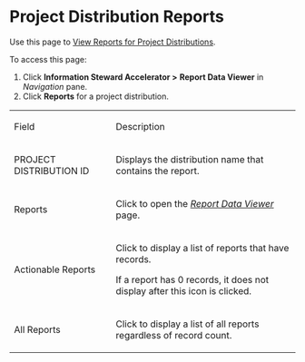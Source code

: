 # Project Distribution Reports

<div class="use">

Use this page to [View Reports for Project
Distributions](../Use_Cases/View_Reports_for_Project_Distributions.htm).

</div>

To access this page:

1.  Click **Information Steward Accelerator \>**
    <span style="font-weight: bold;">Report Data Viewer</span> in
    *Navigation* pane.
2.  Click <span style="font-weight: bold;">Reports</span> for a project
    distribution.

<table>
<tbody>
<tr class="odd">
<td><p>Field</p></td>
<td><p>Description</p></td>
</tr>
<tr class="even">
<td><p>PROJECT DISTRIBUTION ID</p></td>
<td><p>Displays the distribution name that contains the report.</p></td>
</tr>
<tr class="odd">
<td><p>Reports</p></td>
<td><p>Click to open the <span style="font-style: italic;"><a href="Report_Data_Viewer.htm">Report Data Viewer</a></span> page.</p></td>
</tr>
<tr class="even">
<td><p>Actionable Reports</p></td>
<td><p>Click to display a list of reports that have records.</p>
<p>If a report has 0 records, it does not display after this icon is clicked.</p></td>
</tr>
<tr class="odd">
<td><p>All Reports</p></td>
<td><p>Click to display a list of all reports regardless of record count.</p></td>
</tr>
</tbody>
</table>
